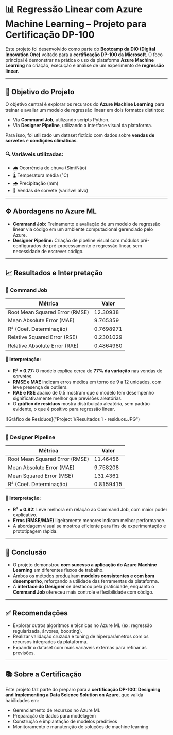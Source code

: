 # 📊 Regressão Linear com Azure Machine Learning – Projeto para Certificação DP-100

Este projeto foi desenvolvido como parte do **Bootcamp da DIO (Digital Innovation One)** voltado para a **certificação DP-100 da Microsoft**. O foco principal é demonstrar na prática o uso da plataforma **Azure Machine Learning** na criação, execução e análise de um experimento de **regressão linear**.

---

## 🎯 Objetivo do Projeto

O objetivo central é explorar os recursos do **Azure Machine Learning** para treinar e avaliar um modelo de regressão linear em dois formatos distintos:

- Via **Command Job**, utilizando scripts Python.
- Via **Designer Pipeline**, utilizando a interface visual da plataforma.

Para isso, foi utilizado um dataset fictício com dados sobre **vendas de sorvetes** e **condições climáticas**.

### 🔍 Variáveis utilizadas:

- 🌧️ Ocorrência de chuva (Sim/Não)  
- 🌡️ Temperatura média (°C)  
- 🌧️ Precipitação (mm)  
- 🍦 Vendas de sorvete (variável alvo)

---

## ⚙️ Abordagens no Azure ML

- **Command Job:** Treinamento e avaliação de um modelo de regressão linear via código em um ambiente computacional gerenciado pelo Azure.
- **Designer Pipeline:** Criação de pipeline visual com módulos pré-configurados de pré-processamento e regressão linear, sem necessidade de escrever código.

---

## 📈 Resultados e Interpretação

### 🔹 Command Job

| Métrica                        | Valor     |
|-------------------------------|-----------|
| Root Mean Squared Error (RMSE)| 12.30938  |
| Mean Absolute Error (MAE)     | 9.765359  |
| R² (Coef. Determinação)       | 0.7698971 |
| Relative Squared Error (RSE)  | 0.2301029 |
| Relative Absolute Error (RAE) | 0.4864980 |

#### 🧠 Interpretação:

- **R² = 0.77:** O modelo explica cerca de **77% da variação** nas vendas de sorvetes.
- **RMSE e MAE** indicam erros médios em torno de 9 a 12 unidades, com leve presença de outliers.
- **RAE e RSE** abaixo de 0.5 mostram que o modelo tem desempenho significativamente melhor que previsões aleatórias.
- O **gráfico de resíduos** mostra distribuição aleatória, sem padrão evidente, o que é positivo para regressão linear.

![Gráfico de Resíduos]("Project 1/Resultados 1 - residuos.JPG")


---

### 🔹 Designer Pipeline

| Métrica                        | Valor     |
|-------------------------------|-----------|
| Root Mean Squared Error (RMSE)| 11.46456  |
| Mean Absolute Error (MAE)     | 9.758208  |
| Mean Squared Error (MSE)      | 131.4361  |
| R² (Coef. Determinação)       | 0.8159415 |

#### 🧠 Interpretação:

- **R² = 0.82:** Leve melhora em relação ao Command Job, com maior poder explicativo.
- **Erros (RMSE/MAE)** ligeiramente menores indicam melhor performance.
- A abordagem visual se mostrou eficiente para fins de experimentação e prototipagem rápida.

---

## 🧾 Conclusão

- O projeto demonstrou **com sucesso a aplicação do Azure Machine Learning** em diferentes fluxos de trabalho.
- Ambos os métodos produziram **modelos consistentes e com bom desempenho**, reforçando a utilidade das ferramentas da plataforma.
- A **interface do Designer** se destacou pela praticidade, enquanto o **Command Job** ofereceu mais controle e flexibilidade com código.

---

## ✅ Recomendações

- Explorar outros algoritmos e técnicas no Azure ML (ex: regressão regularizada, árvores, boosting).
- Realizar validação cruzada e tuning de hiperparâmetros com os recursos integrados da plataforma.
- Expandir o dataset com mais variáveis externas para refinar as previsões.

---

## 📚 Sobre a Certificação

Este projeto faz parte do preparo para a **certificação DP-100: Designing and Implementing a Data Science Solution on Azure**, que valida habilidades em:

- Gerenciamento de recursos no Azure ML
- Preparação de dados para modelagem
- Construção e implantação de modelos preditivos
- Monitoramento e manutenção de soluções de machine learning

